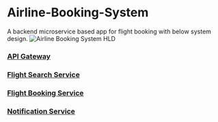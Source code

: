# Airline-Booking-System
A backend microservice based app for flight booking with below system design.
![Airline Booking System HLD](https://github.com/user-attachments/assets/6a7f9da7-f261-403c-a059-6539668b8b85)

### [API Gateway](https://github.com/AyuSoni25/Airline-API-Gateway)
### [Flight Search Service](https://github.com/AyuSoni25/Flight-Service)
### [Flight Booking Service](https://github.com/AyuSoni25/Booking-Service)
### [Notification Service](https://github.com/AyuSoni25/Airline-Notification-Service)
